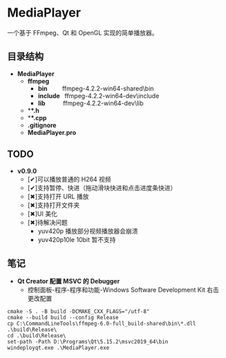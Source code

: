 # MediaPlayer

一个基于 FFmpeg、Qt 和 OpenGL 实现的简单播放器。

## 目录结构

-   **MediaPlayer**
    -   **ffmpeg**
        -   **bin** &ensp;&ensp;&ensp;&ensp;&thinsp;ffmpeg-4.2.2-win64-shared\bin
        -   **include** &ensp;ffmpeg-4.2.2-win64-dev\include
        -   **lib** &ensp;&ensp;&ensp;&ensp;&ensp;&thinsp;ffmpeg-4.2.2-win64-dev\lib
    -   \***\*.h**
    -   \***\*.cpp**
    -   **.gitignore**
    -   **MediaPlayer.pro**

## **TODO**

-   **v0.9.0**
    -   [✔]可以播放普通的 H264 视频
    -   [✔]支持暂停、快进（拖动滑块快进和点击进度条快进）
    -   [✖]支持打开 URL 播放
    -   [✖]支持打开文件夹
    -   [✖]UI 美化
    -   [✖]待解决问题
        -   yuv420p 播放部分视频播放器会崩溃
        -   yuv420p10le 10bit 暂不支持

## **笔记**

-   **Qt Creator 配置 MSVC 的 Debugger**
    -   控制面板-程序-程序和功能-Windows Software Development Kit 右击更改配置

```
cmake -S . -B build -DCMAKE_CXX_FLAGS="/utf-8"
cmake --build build --config Release
cp C:\CommandLineTools\ffmpeg-6.0-full_build-shared\bin\*.dll .\build\Release\
cd .\build\Release\
set-path -Path D:\Programs\Qt\5.15.2\msvc2019_64\bin
windeployqt.exe .\MediaPlayer.exe
```
